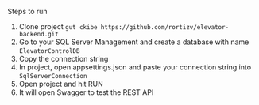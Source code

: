 Steps to run
1. Clone project ```gut ckibe https://github.com/rortizv/elevator-backend.git```
2. Go to your SQL Server Management and create a database with name ```ElevatorControlDB```
3. Copy the connection string
4. In project, open appsettings.json and paste your connection string into ```SqlServerConnection```
5. Open project and hit RUN
6. It will open Swagger to test the REST API
